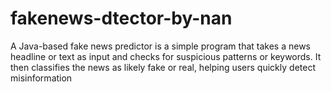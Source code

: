 # fakenews-dtector-by-nan
A Java-based fake news predictor is a simple program that takes a news headline or text as input and checks for suspicious patterns or keywords. It then classifies the news as likely fake or real, helping users quickly detect misinformation
